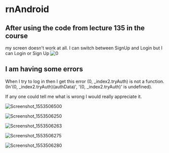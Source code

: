 # rnAndroid

## After using the code from lecture 135 in the course 

my screen doesn't work at all.  I can switch between SignUp and Login but I can Login or Sign Up
![0](https://user-images.githubusercontent.com/21030885/55535747-02787080-56f3-11e9-851d-a7e82405ff4d.jpg)

## I am having some errors

When I try to log in then I get this error (0, _index2.tryAuth) is not a function. (In'(0, _index2.tryAuth)(authData)', '(0, _index2.tryAuth)' is undefined). 

If any one could tell me what is wrong I would really appreciate it.

![Screenshot_1553506500](https://user-images.githubusercontent.com/21030885/54914870-56d46100-4f39-11e9-8c98-646f8e70ae02.png)

![Screenshot_1553506250](https://user-images.githubusercontent.com/21030885/54914977-8a16f000-4f39-11e9-9661-e37f65baeae1.png)

![Screenshot_1553506263](https://user-images.githubusercontent.com/21030885/54914993-913dfe00-4f39-11e9-9136-3f6c0a82a58f.png)

![Screenshot_1553506275](https://user-images.githubusercontent.com/21030885/54914999-9438ee80-4f39-11e9-8015-b2038ca2bdc6.png)


![Screenshot_1553506280](https://user-images.githubusercontent.com/21030885/54915043-a4e96480-4f39-11e9-8cbb-081b8415a8e5.png)
